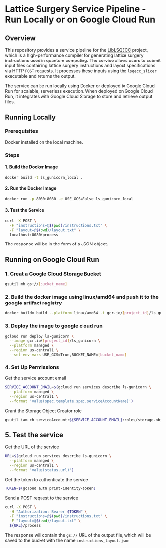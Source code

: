# Lattice Surgery Service Pipeline - Run Locally or on Google Cloud Run

## Overview

This repository provides a service pipeline for the [LibLSQECC](https://github.com/latticesurgery-com/liblsqecc) project, which is a high-performance compiler for generating lattice surgery instructions used in quantum computing. The service allows users to submit input files containing lattice surgery instructions and layout specifications via HTTP `POST` requests. It processes these inputs using the `lsqecc_slicer` executable and returns the output.

The service can be run locally using Docker or deployed to Google Cloud Run for scalable, serverless execution. When deployed on Google Cloud Run, it integrates with Google Cloud Storage to store and retrieve output files.

## Running Locally

### Prerequisites

Docker installed on the local machine.

### Steps

#### 1. Build the Docker Image

```bash
docker build -t ls_gunicorn_local .
```

#### 2. Run the Docker Image

```bash
docker run -p 8080:8080 -e USE_GCS=False ls_gunicorn_local
```

#### 3. Test the Service

```bash
curl -X POST \
  -F "instructions=@$(pwd)/instructions.txt" \
  -F "layout=@$(pwd)/layout.txt" \
  localhost:8080/process
```

The response will be in the form of a JSON object.

## Running on Google Cloud Run

### 1. Creat a Google Cloud Storage Bucket

```bash
gsutil mb gs://[bucket_name]
```

### 2. Build the docker image using linux/amd64 and push it to the google artifact registry

```bash
docker buildx build --platform linux/amd64 -t gcr.io/[project_id]/ls_gunicorn --push .
```

### 3. Deploy the image to google cloud run

```bash
gcloud run deploy ls-gunicorn \
  --image gcr.io/[project_id]/ls_gunicorn \
  --platform managed \
  --region us-central1 \
  --set-env-vars USE_GCS=True,BUCKET_NAME=[bucket_name]
```

### 4. Set Up Permissions

Get the service account email

```bash
SERVICE_ACCOUNT_EMAIL=$(gcloud run services describe ls-gunicorn \
  --platform managed \
  --region us-central1 \
  --format 'value(spec.template.spec.serviceAccountName)')
```

Grant the Storage Object Creator role

```bash
gsutil iam ch serviceAccount:${SERVICE_ACCOUNT_EMAIL}:roles/storage.objectCreator gs://[bucket_name]
```

## 5. Test the service

Get the URL of the service

```bash
URL=$(gcloud run services describe ls-gunicorn \
  --platform managed \
  --region us-central1 \
  --format 'value(status.url)')
```

Get the token to authenticate the service

```bash
TOKEN=$(gcloud auth print-identity-token)
```

Send a POST request to the service

```bash
curl -X POST \
  -H "Authorization: Bearer $TOKEN" \
  -F "instructions=@$(pwd)/instructions.txt" \
  -F "layout=@$(pwd)/layout.txt" \
  ${URL}/process
```

The response will contain the `gs://` URL of the output file, which will be saved to the bucket with the name `instructions_layout.json`
